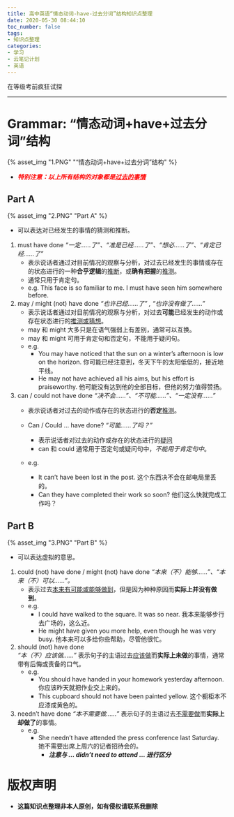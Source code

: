 ```yaml
---
title: 高中英语“情态动词-have-过去分词”结构知识点整理
date: 2020-05-30 08:44:10
toc_number: false
tags:
- 知识点整理
categories:
- 学习
- 云笔记计划
- 英语
---
```

在等级考前疯狂试探
<!--more-->
---
# Grammar: “情态动词+have+过去分词”结构
{% asset_img "1.PNG" "“情态动词+have+过去分词”结构" %}
- <font color="red"><b><i>特别注意：以上所有结构的对象都是<u>过去的事情</u></i></b></font>

## Part A
{% asset_img "2.PNG" "Part A" %}
- 可以表达对已经发生的事情的猜测和推断。
1. must have done
    *“一定……了”、“准是已经……了”、“想必……了”、“肯定已经……了”*
    - 表示说话者通过对目前情况的观察与分析，对过去已经发生的事情或存在的状态进行的一种**合乎逻辑**的<u>推断</u>，或**确有把握**的<u>推测</u>。
    - 通常只用于肯定句。
    - e.g. This face is so familiar to me. I must have seen him somewhere before. 
2. may / might (not) have done
    *“也许已经……了” , “也许没有做了……”*
    - 表示说话者通过对目前情况的观察与分析，对过去**可能**已经发生的动作或存在状态进行的<u>推测或猜想</u>。
    - may 和 might 大多只是在语气强弱上有差别，通常可以互换。
    - may 和 might 可用于肯定句和否定句，不能用于疑问句。
    - e.g.
        - You may have noticed that the sun on a winter’s afternoon is low on the horizon. 
            你可能已经注意到，冬天下午的太阳低低的，接近地平线。
        - He may not have achieved all his aims, but his effort is praiseworthy. 
            他可能没有达到他的全部目标，但他的努力值得赞扬。
3. can / could not have done
    *“决不会……”、“不可能……”、“一定没有……”*
    - 表示说话者对过去的动作或存在的状态进行的**否定**<u>推测</u>。

    - Can / Could … have done?
        *“可能……了吗？”*
        - 表示说话者对过去的动作或存在的状态进行的<u>疑问</u>
        - can 和 could 通常用于否定句或疑问句中，*不能用于肯定句中*。
    - e.g.
        - It can’t have been lost in the post. 
            这个东西决不会在邮电局里丢的。
        - Can they have completed their work so soon? 
            他们这么快就完成工作吗？

## Part B
{% asset_img "3.PNG" "Part B" %}
- 可以表达虚拟的意思。
1. could (not) have done / might (not) have done
    *“本来（不）能够……”、“本来（不）可以……”。*
    - 表示过去<u>本来有可能或能够做到</u>，但是因为种种原因而**实际上并没有做到**。
    - e.g.
        - I could have walked to the square. It was so near. 
            我本来能够步行去广场的，这么近。
        - He might have given you more help, even though he was very busy. 
            他本来可以多给你些帮助，尽管他很忙。
2. should (not) have done  
    *“本（不）应该做……”*
    表示句子的主语过去<u>应该做</u>而**实际上未做**的事情，通常带有后悔或责备的口气。
    - e.g.
        - You should have handed in your homework yesterday afternoon. 
            你应该昨天就把作业交上来的。
        - This cupboard should not have been painted yellow. 
            这个橱柜本不应漆成黄色的。
3. needn’t have done
    *“本不需要做……”*
    表示句子的主语过去<u>不需要做</u>而**实际上却做了**的事情。
    - e.g.
        - She needn’t have attended the press conference last Saturday. 
            她不需要出席上周六的记者招待会的。
            - ***注意与 … didn’t need to attend … 进行区分***

# 版权声明
- **这篇知识点整理非本人原创，如有侵权请联系我删除**